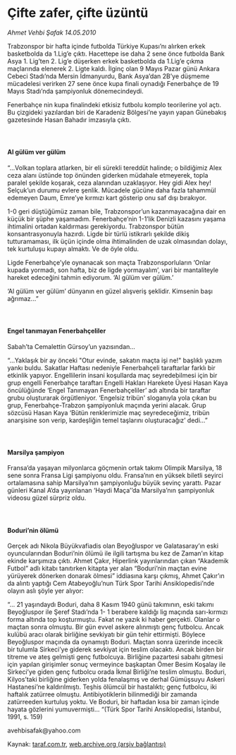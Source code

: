 # Çifte zafer, çifte üzüntü

*Ahmet Vehbi Şafak 14.05.2010*

<div class="yazi"><p>Trabzonspor bir hafta içinde futbolda Türkiye Kupası’nı alırken erkek basketbolda da 1.Lig’e çıktı. Hacettepe ise daha 2 sene önce futbolda Bank Asya 1. Lig’ten 2. Lig’e düşerken erkek basketbolda da 1.Lig’e çıkma maçlarında elenerek 2. Ligte kaldı. İlginç olan 9 Mayıs Pazar günü Ankara Cebeci Stadı’nda Mersin İdmanyurdu, Bank Asya’dan 2B’ye düşmeme mücadelesi verirken 27 sene önce kupa finali oynadığı Fenerbahçe de 19 Mayıs Stadı’nda şampiyonluk dönemecindeydi.</p>
<p>Fenerbahçe nin kupa finalindeki etkisiz futbolu komplo teorilerine yol açtı. Bu çizgideki yazılardan biri de Karadeniz Bölgesi’ne yayın yapan Günebakış gazetesinde Hasan Bahadır imzasıyla çıktı.</p>
<h4> </h4>
<h4>Al gülüm ver gülüm</h4>
<p>“...Volkan toplara atlarken, bir eli sürekli tereddüt halinde; o bildiğimiz Alex ceza alanı üstünde top önünden giderken müdahale etmeyerek, topla paralel şekilde koşarak, ceza alanından uzaklaşıyor. Hey gidi Alex hey! Selçuk’un durumu evlere şenlik. Mücadele gücüne daha fazla tahammül edemeyen Daum, Emre’ye kırmızı kart gösterip onu saf dışı bırakıyor.</p>
<p>1-0 geri düştüğümüz zaman bile, Trabzonspor’un kazanmayacağına dair en küçük bir şüphe yaşamadım. Fenerbahçe’nin 1-1’lik Denizli kazasını yaşama ihtimalini ortadan kaldırması gerekiyordu. Trabzonspor bütün konsantrasyonuyla hazırdı. Ligde bir türlü istikrarlı şekilde dikiş tutturamaması, ilk üçün içinde olma ihtimalinden de uzak olmasından dolayı, tek kurtuluşu kupayı almaktı. Ve de öyle oldu.</p>
<p>Ligde Fenerbahçe’yle oynanacak son maçta Trabzonsporluların ‘Onlar kupada yormadı, son hafta, biz de ligde yormayalım’, vari bir mantaliteyle hareket edeceğini tahmin ediyorum. ‘Al gülüm ver gülüm.’</p>
<p>‘Al gülüm ver gülüm’ dünyanın en güzel alışveriş şeklidir. Kimsenin başı ağrımaz...”</p>
<h4> </h4>
<h4>Engel tanımayan Fenerbahçeliler</h4>
<p>Sabah’ta Cemalettin Gürsoy’un yazısından...</p>
<p>“...Yaklaşık bir ay önceki "Otur evinde, sakatın maçta işi ne!" başlıklı yazım yankı buldu. Sakatlar Haftası nedeniyle Fenerbahçeli taraftarlar farklı bir etkinlik yapıyor. Engellilerin insani koşullarda maç seyredebilmesi için bir grup engelli Fenerbahçe taraftarı Engelli Hakları Harekete Üyesi Hasan Kaya öncülüğünde ‘Engel Tanımayan Fenerbahçeliler’ adı altında bir taraftar grubu oluşturarak örgütleniyor. ‘Engelsiz tribün' sloganıyla yola çıkan bu grup, Fenerbahçe-Trabzon şampiyonluk maçında yerini alacak. Grup sözcüsü Hasan Kaya ‘Bütün renklerimizle maç seyredeceğimiz, tribün anarşisine son verip, kardeşliğin temel taşlarını oluşturacağız’ dedi...”</p>
<h4> </h4>
<h4>Marsilya şampiyon</h4>
<p>Fransa’da yaşayan milyonlarca göçmenin ortak takımı Olimpik Marsilya, 18 sene sonra Fransa Ligi şampiyonu oldu. Fransa’nın en yüksek biletli seyirci ortalamasına sahip Marsilya’nın şampiyonluğu büyük sevinç yarattı. Pazar günleri Kanal A‘da yayınlanan ‘Haydi Maça’’da Marsilya’nın şampiyonluk videosu güzel sürpriz oldu.</p>
<h4> </h4>
<h4>Boduri’nin ölümü</h4>
<p>Gerçek adı Nikola Büyükvafiadis olan Beyoğluspor ve Galatasaray’ın eski oyuncularından Boduri’nin ölümü ile ilgili tartışma bu kez de Zaman’ın kitap ekinde karşımıza çıktı. Ahmet Çakır, Hiperlink yayınlarından çıkan “Akademik Futbol” adlı kitabı tanıtırken kitapta yer alan “Boduri’nin maçtan evine yürüyerek dönerken donarak ölmesi” iddiasına karşı çıkmış, Ahmet Çakır’ın da alıntı yaptığı Cem Atabeyoğlu’nun Türk Spor Tarihi Ansiklopedisi’nde olayın aslı şöyle yer alıyor:</p>
<p>“... 21 yaşındaydı Boduri, daha 8 Kasım 1940 günü takımının, eski takımı Beyoğluspor ile Şeref Stadı’nda 1- 1 berabere kaldığı lig maçında sarı-kırmızı forma altında top koşturmuştu. Fakat ne yazık ki haber gerçekti. Olanlar o maçtan sonra olmuştu. Bir gün evvel askere alınmıştı genç futbolcu. Ancak kulübü aracı olarak birliğine sevkiyatı bir gün tehir ettirmişti. Böylece Beyoğluspor maçında da oynamıştı Boduri. Maçtan sonra üzerinde incecik bir tulumla Sirkeci’ye giderek sevkiyat için teslim olacaktı. Ancak birden bir titreme ve ateş gelmişti genç futbolcuya. Birliğine pazartesi sabahı gitmesi için yapılan girişimler sonuç vermeyince başkaptan Ömer Besim Koşalay ile Sirkeci’ye giden genç futbolcu orada İkmal Birliği’ne teslim olmuştu. Boduri, Kilyos’taki birliğine giderken yolda fenalaşmış ve derhal Gümüşsuyu Askeri Hastanesi’ne kaldırılmıştı. Teşhis ölümcül bir hastalıktı; genç futbolcu, iki haftalık zatürree olmuştu. Antibiyotiklerin bilinmediği bir zamanda zatürreeden kurtuluş yoktu. Ve Boduri, bir haftadan kısa bir zaman içinde hayata gözlerini yumuvermişti... “(Türk Spor Tarihi Ansiklopedisi, İstanbul, 1991, s. 159)</p>
<p>avehbisafak@yahoo.com</p></div>

Kaynak: [taraf.com.tr](http://www.taraf.com.tr:80/ahmet-vehbi-safak/makale-cifte-zafer-cifte-uzuntu.htm), [web.archive.org (arşiv bağlantısı)](http://web.archive.org/web/20100516042856/http://www.taraf.com.tr:80/ahmet-vehbi-safak/makale-cifte-zafer-cifte-uzuntu.htm)

